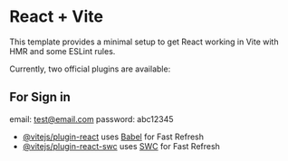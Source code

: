 # React + Vite

This template provides a minimal setup to get React working in Vite with HMR and some ESLint rules.

Currently, two official plugins are available:

## For Sign in
email: test@email.com 
password: abc12345

- [@vitejs/plugin-react](https://github.com/vitejs/vite-plugin-react/blob/main/packages/plugin-react/README.md) uses [Babel](https://babeljs.io/) for Fast Refresh
- [@vitejs/plugin-react-swc](https://github.com/vitejs/vite-plugin-react-swc) uses [SWC](https://swc.rs/) for Fast Refresh
